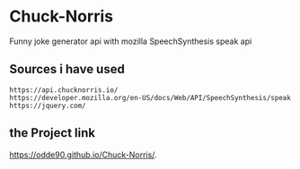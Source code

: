 # Chuck-Norris

Funny joke generator api with mozilla SpeechSynthesis speak api

## Sources i have used

```
https://api.chucknorris.io/
https://developer.mozilla.org/en-US/docs/Web/API/SpeechSynthesis/speak
https://jquery.com/
```

## the Project link
https://odde90.github.io/Chuck-Norris/.

